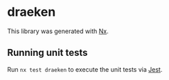 # draeken

This library was generated with [Nx](https://nx.dev).

## Running unit tests

Run `nx test draeken` to execute the unit tests via [Jest](https://jestjs.io).
